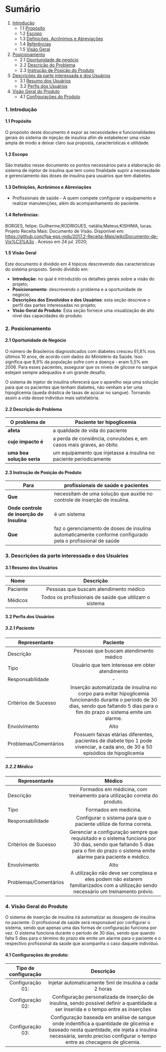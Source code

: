 # Sumário

1. [Introdução]()<br>
    - 1.1 [Propósito]()
    - 1.2 [Escopo]()
    - 1.3 [Definições, Acrônimos e Abreviações]()
    - 1.4 [Referências]()
    - 1.5 [Visão Geral]()
2. <a href="#2">Posicionamento</a>
    - 2.1 [Oportunidade de negócio]()
    - 2.2 [Descrição do Problema]()
    - 2.3 [Instrução de Posição do Produto]()
3. [Descrições da parte interessada e dos Usuários]()
    - 3.1 [Resumo dos Usuários]()
    - 3.2 [Perfis dos Usuários]()
4. [Visão Geral do Produto]()
    - 4.1 [Configurações do Produto]()


### 1. Introdução

#### 1.1 Propósito
 O propósito deste documento é expor as necessidades e funcionalidades gerais do sistema de injeção de insulina afim de estabelecer uma visão ampla de modo a deixar claro sua proposta, características e utilidade.

#### 1.2 Escopo

 São tratados nesse documento os pontos necessários para a elaboração do sistema de injetor de insulina que tem como finalidade suprir a necessidade e  gerenciamento das doses de insulina para usuários que tem diabetes.

#### 1.3 Definições, Acrônimos e Abreviações
- Profissionais de saúde - A quem compete configurar o equipamento e realizar manutenções, além do acompanhamento do paciente.
 
 #### 1.4 Referências:
 BORGES, felipe; Guilherme;RODRIGUES, natália;Mateus;KISHIMA, lucas. Projeto Receita Mais: Documento de Visão. Disponível em: https://github.com/fga-eps-mds/2017.2-Receita-Mais/wiki/Documento-de-Vis%C3%A3o . Acesso em 24 jul. 2020;

 #### 1.5 Visão Geral

 Este documento é dividido em 4 tópicos descrevendo das características do sistema proposto. Sendo dividido em:
 -  **Introdução**: no qual é introduzido os detalhes gerais sobre a visão do projeto;
 - **Posicionamento**: descrevendo o problema e a oportunidade de negócio;
 - **Descrições dos Envolvidos e dos Usuários**: esta seção descreve o perfil das partes interessadas no projeto;
 - **Visão Geral do Produto**: Esta seção fornece uma visualização de alto nível das capacidades do produto.

<h3 id="#2">2. Posicionamento</h3>

#### 2.1 Oportunidade de Negócio

O número de Brasileiros diagnosticados com diabetes cresceu 61,8% nos últimos 10 anos, de acordo com dados do Ministério da Saúde. Isso significa que 8,9% da população sofre com a doença - eram 5,5% em 2006. Para esses pacientes, assegurar que os níveis de glicose no sangue estejam sempre adequados é um grande desafio.

O sistema de injetor de insulina oferecerá que o aparelho seja uma solução para que os pacientes que tenham diabetes, não venham a ter uma hipoglicemia (queda drástica de taxas de açúcar no sangue). Tornando assim a vida desse indivíduo mais satisfatória.
#### 2.2 Descrição do Problema


O problema de   | Paciente ter hipoglicemia
--------- | ------
**afeta** | a qualidade de vida do paciente
**cujo impacto é** | a perda de consiência, convulsões e, em casos mais graves, ao óbito
**uma boa solução seria** | um equipamento que injetasse a insulina no paciente periodicamente

#### 2.3 Instrução de Posição do Produto

Para | profissionais de saúde e pacientes
---- | ----
**Que** | necessitam de uma solução que auxilie no controle de inserção de insulina.
**Onde controle de inserção de Insulina** | é um sistema
**Que** | faz o gerenciamento de doses de insulina automaticamente conforme configurado pela o profissional de saúde

### 3. Descrições da parte interessada e dos Usuários

#### 3.1 Resumo dos Usuários

| Nome        | Descrição           | 
| ------------- |:-------------:| 
| Paciente      | Pessoas que buscam atendimento médico | 
| Médicos      | Todos os profissionais de saúde que utilizam o sistema      |   

#### 3.2 Perfis dos Usuários

##### 3.2.1 Paciente

| Representante        | Paciente     
| ------------- |:-------------: 
| Descrição      | Pessoas que buscam atendimento médico  
| Tipo      |       Usuário que tem interesse em obter atendimento
| Responsabilidade | -
| Critérios de Sucesso | Inserção automatizada de insulina no corpo para evitar hipoglicemia funcionando durante o período de 30 dias, sendo que faltando 5 dias para o fim do prazo o sistema emite um alarme.
| Envolvimento | Alto
| Problemas/Comentários | Possuem faixas etárias diferentes, pacientes de diabete tipo 1 pode vivenciar, a cada ano, de 30 a 50 episódios de hipoglicemia

##### 3.2.2 Médico

| Representante        | Médico     
| ------------- |:-------------: 
| Descrição      | Formados em médicina, com treinamento para utilização correta do produto.  
| Tipo      | Formados em medicina.
| Responsabilidade | Configurar o sistema para que o paciente utilize de forma correta.
| Critérios de Sucesso | Gerenciar a configuração sempre que requisitado e o sistema funciona por 30 dias, sendo que faltando 5 dias para o fim do prazo o sistema emite alarme para paciente e médico.
| Envolvimento | Alto
| Problemas/Comentários | A utilização não deve ser complexa e eles podem não estarem familiarizados com a utilização sendo necessário um treinamento prévio.

### 4. Visão Geral do Produto

O sistema de inserção de insulina irá automatizar as dosagens de insulina no paciente. O profissional de saúde será responsável por configurar o sistema, sendo que apenas uma das formas de configuração funciona por vez. O sistema funciona durante o período de 30 dias, sendo que quando falta 5 dias para o término do prazo ele emite um alarme para o paciente e o respectivo profissional da saúde que acompanha o caso daquele individuo.

#### 4.1 Configurações do produto:

| Tipo de configuração | Descrição
:----: | :----:
Configuração 01: | Injetar automaticamente 5ml de insulina a cada 2 horas
| Configuração 02: | Configuração personalizada de inserção de insulina, sendo possível definir a quantidade a ser inserida e o tempo entre as inserções
| Configuração 03: | Configuração baseada em análise de sangue onde indentifica a quantidade de glicemia e baseado nesta quantidade, ele injeta a insulina necessária, sendo preciso configurar o tempo entre as checagens de glicemia.








